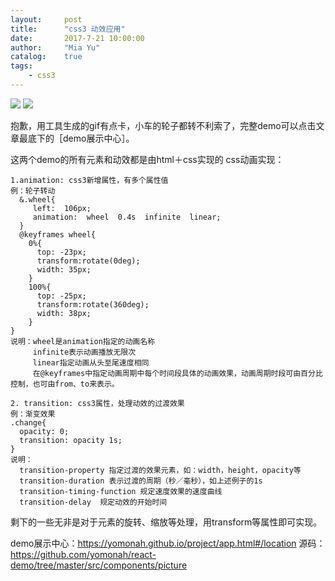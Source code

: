 ```yaml
---
layout:     post
title:      "css3 动效应用"
date:       2017-7-21 10:00:00
author:     "Mia Yu"
catalog: 	true
tags:
    - css3
---
```


![](https://yomonah.github.io/img/article-img/css3/car.gif)
![](https://yomonah.github.io/img/article-img/css3/wanzi.gif)

抱歉，用工具生成的gif有点卡，小车的轮子都转不利索了，完整demo可以点击文章最底下的［demo展示中心］。

这两个demo的所有元素和动效都是由html＋css实现的
css动画实现：
```
1.animation: css3新增属性，有多个属性值
例：轮子转动
  &.wheel{
     left:  106px;
     animation:  wheel  0.4s  infinite  linear;  
  }
  @keyframes wheel{
    0%{ 
      top: -23px;
      transform:rotate(0deg);
      width: 35px;
    }
    100%{ 
      top: -25px;
      transform:rotate(360deg);
      width: 38px;
    }
}
说明：wheel是animation指定的动画名称
     infinite表示动画播放无限次
     linear指定动画从头至尾速度相同
     在@keyframes中指定动画周期中每个时间段具体的动画效果，动画周期时段可由百分比控制，也可由from、to来表示。
```

```
2. transition: css3属性，处理动效的过渡效果
例：渐变效果
.change{
  opacity: 0;
  transition: opacity 1s;
}
说明：
  transition-property 指定过渡的效果元素，如：width，height，opacity等
  transition-duration 表示过渡的周期（秒／毫秒），如上述例子的1s
  transition-timing-function 规定速度效果的速度曲线
  transition-delay  规定动效的开始时间
```

剩下的一些无非是对于元素的旋转、缩放等处理，用transform等属性即可实现。

demo展示中心：https://yomonah.github.io/project/app.html#/location
源码：https://github.com/yomonah/react-demo/tree/master/src/components/picture